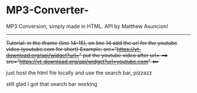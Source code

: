 # MP3-Converter-
MP3 Conversion, simply made in HTML. API by Matthew Asuncion!

---

~~Tutorial: in the iframe (line 14-15), on line 14 add the url for the youtube video (youtube.com for short)
Example: src="https://yt-download.org/api/widget?url=" put the youtube video after url= 
==> src="https://yt-download.org/api/widget?url=youtube.com" <==~~

just host the html file locally and use the search bar, pizzazz

still glad I got that search bar working
